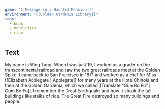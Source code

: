 ```yaml
---
game: "[[Message in a Haunted Mansion]]"
environment: "[[Golden Gardenia Library]]"
tags: 
  - book
  - nonfiction
  - clue
---
```

## Text

My name is Wing Tang. When I was just 19, I worked as a grader on the transcontinental railroad and saw the two great railroads meet at the Golden Spike. I came back to San Francisco in 1871 and worked as a chef for Miss [[Elizabeth Applegate | Applegate]] for many years at the Hotel Chinois and then at the Golden Gardenia, which we called [[Translate “Gum Bo Fu” | Gum Bo Fu]]. I remember the Great Earthquake and how it shook the tall buildings like stalks of rice. The Great Fire destroyed so many buildings and people. 